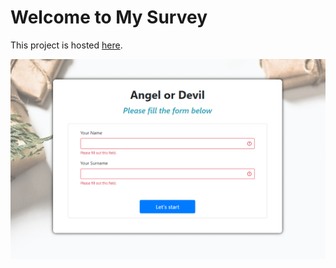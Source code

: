 # Welcome to My Survey

This project is hosted [here](http://survey.vikiniedobova.cz/).

![Survey](/images/readme.PNG "Survey")